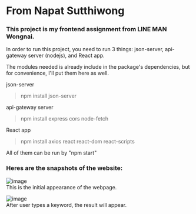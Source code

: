 # From Napat Sutthiwong

### This project is my frontend assignment from LINE MAN Wongnai.
In order to run this project, you need to run 3 things: json-server, api-gateway server (nodejs), and React app.

The modules needed is already include in the package's dependencies,
but for convenience, I'll put them here as well.

json-server
> npm install json-server

api-gateway server
> npm install express cors node-fetch

React app
> npm install axios react react-dom react-scripts

All of them can be run by "npm start"

### Heres are the snapshots of the website:
![image](https://user-images.githubusercontent.com/81351757/148670356-65f2fdb0-1a3f-4606-b403-a4adc025173a.png)<br />
This is the initial appearance of the webpage.<br />

![image](https://user-images.githubusercontent.com/81351757/148670386-712e889e-625c-4b3e-af2d-0237e40bf68d.png)<br />
After user types a keyword, the result will appear.
